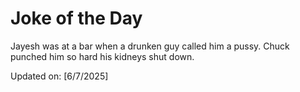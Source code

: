 # Joke of the Day

<!-- #joke -->
Jayesh was at a bar when a drunken guy called him a pussy. Chuck punched him so hard his kidneys shut down.

Updated on: [6/7/2025]
<!-- #jokeEnd -->